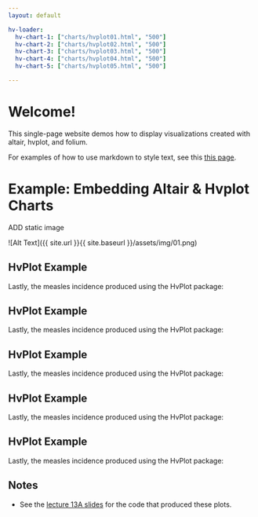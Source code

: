 ```yaml
---
layout: default

hv-loader:
  hv-chart-1: ["charts/hvplot01.html", "500"]
  hv-chart-2: ["charts/hvplot02.html", "500"]
  hv-chart-3: ["charts/hvplot03.html", "500"]
  hv-chart-4: ["charts/hvplot04.html", "500"]
  hv-chart-5: ["charts/hvplot05.html", "500"]

---
```


# Welcome!

This single-page website demos how to display visualizations created with altair, hvplot, and folium.

For examples of how to use markdown to style text, see this [this page](./another-page.html).

# Example: Embedding Altair & Hvplot Charts

ADD static image

![Alt Text]({{ site.url }}{{ site.baseurl }}/assets/img/01.png)


## HvPlot Example

Lastly, the measles incidence produced using the HvPlot package:

<div id="hv-chart-1"></div>


## HvPlot Example

Lastly, the measles incidence produced using the HvPlot package:

<div id="hv-chart-2"></div>


## HvPlot Example

Lastly, the measles incidence produced using the HvPlot package:

<div id="hv-chart-3"></div>


## HvPlot Example

Lastly, the measles incidence produced using the HvPlot package:

<div id="hv-chart-4"></div>


## HvPlot Example

Lastly, the measles incidence produced using the HvPlot package:

<div id="hv-chart-5"></div>


## Notes

- See the [lecture 13A slides](https://musa-550-fall-2021.github.io/slideslecture-13A.html) for the code that produced these plots.
